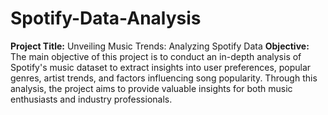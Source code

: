 # Spotify-Data-Analysis
<b>Project Title:</b> Unveiling Music Trends: Analyzing Spotify Data
<b>Objective:</b> The main objective of this project is to conduct an in-depth analysis of Spotify's music dataset to extract insights into user preferences, popular genres, artist trends, and factors influencing song popularity. Through this analysis, the project aims to provide valuable insights for both music enthusiasts and industry professionals.
